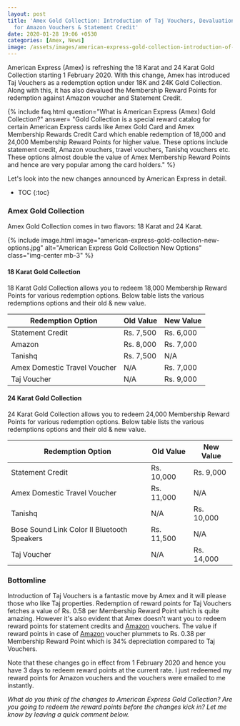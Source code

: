 ```yaml
---
layout: post
title: 'Amex Gold Collection: Introduction of Taj Vouchers, Devaluation
  for Amazon Vouchers & Statement Credit'
date: 2020-01-28 19:06 +0530
categories: [Amex, News]
image: /assets/images/american-express-gold-collection-introduction-of-taj-vouchers-devaluation-of-amazon-vouchers-statement-credit.jpg
---
```


American Express (Amex) is refreshing the 18 Karat and 24 Karat Gold Collection starting 1 February 2020. With this change, Amex has introduced Taj Vouchers as a redemption option under 18K and 24K Gold Collection. Along with this, it has also devalued the Membership Reward Points for redemption against Amazon voucher and Statement Credit.

{% include faq.html question="What is American Express (Amex) Gold Collection?" answer= "Gold Collection is a special reward catalog for certain American Express cards like Amex Gold Card and Amex Membership Rewards Credit Card which enable redemption of 18,000 and 24,000 Membership Reward Points for higher value. These options include statement credit, Amazon vouchers, travel vouchers, Tanishq vouchers etc. These options almost double the value of Amex Membership Reward Points and hence are very popular among the card holders." %}

Let's look into the new changes announced by American Express in detail.

<!-- prettier-ignore -->
* TOC
{:toc}

### Amex Gold Collection

Amex Gold Collection comes in two flavors: 18 Karat and 24 Karat.

{% include image.html image="american-express-gold-collection-new-options.jpg" alt="American Express Gold Collection New Options" class="img-center mb-3" %}

#### 18 Karat Gold Collection

18 Karat Gold Collection allows you to redeem 18,000 Membership Reward Points for various redemption options. Below table lists the various redemptions options and their old & new value.

<table class="table" style="display: block;overflow-x: auto">
   <thead class="thead-dark">
       <tr>
         <th scope="col"> Redemption Option</th>
           <th scope="col"> Old Value</th>
           <th scope="col"> New Value</th>
       </tr>
   </thead>
   <tbody>
       <tr>
         <td> Statement Credit </td>
         <td> Rs. 7,500 </td>
           <td> Rs. 6,000 </td>
       </tr>
       <tr>
         <td> Amazon </td>
         <td> Rs. 8,000 </td>
           <td> Rs. 7,000 </td>
       </tr>
       <tr>
         <td> Tanishq </td>
         <td> Rs. 7,500 </td>
           <td> N/A </td>
       </tr>
       <tr>
         <td> Amex Domestic Travel Voucher </td>
         <td> N/A </td>
           <td> Rs. 7,000 </td>
       </tr>
       <tr>
         <td> Taj Voucher </td>
         <td> N/A </td>
           <td> Rs. 9,000 </td>
       </tr>
   </tbody>
</table>
 
#### 24 Karat Gold Collection
 
24 Karat Gold Collection allows you to redeem 24,000 Membership Reward Points for various redemption options. Below table lists the various redemptions options and their old & new value.
 
<table class="table" style="display: block;overflow-x: auto">
   <thead class="thead-dark">
       <tr>
         <th scope="col"> Redemption Option</th>
           <th scope="col"> Old Value</th>
           <th scope="col"> New Value</th>
       </tr>
   </thead>
   <tbody>
       <tr>
         <td> Statement Credit </td>
         <td> Rs. 10,000 </td>
           <td> Rs. 9,000 </td>
       </tr>
       <tr>
         <td> Amex Domestic Travel Voucher </td>
         <td> Rs. 11,000 </td>
           <td> N/A </td>
       </tr>
       <tr>
         <td> Tanishq </td>
         <td> N/A </td>
           <td> Rs. 10,000 </td>
       </tr>
       <tr>
         <td> Bose Sound Link Color II Bluetooth Speakers </td>
         <td> Rs. 11,500 </td>
           <td> N/A </td>
       </tr>
       <tr>
         <td> Taj Voucher </td>
         <td> N/A </td>
           <td> Rs. 14,000 </td>
       </tr>
   </tbody>
</table>
 
### Bottomline
 
Introduction of Taj Vouchers is a fantastic move by Amex and it will please those who like Taj properties. Redemption of reward points for Taj Vouchers fetches a value of Rs. 0.58 per Membership Reward Point which is quite amazing. However it's also evident that Amex doesn't want you to redeem reward points for statement credits and [Amazon](https://l.cardinfo.in/amazon) vouchers. The value if reward points in case of [Amazon](https://l.cardinfo.in/amazon) voucher plummets to Rs. 0.38 per Membership Reward Point which is 34% depreciation compared to Taj Vouchers.
 
Note that these changes go in effect from 1 February 2020 and hence you have 3 days to redeem reward points at the current rate. I just redeemed my reward points for Amazon vouchers and the vouchers were emailed to me instantly.
 
_What do you think of the changes to American Express Gold Collection? Are you going to redeem the reward points before the changes kick in? Let me know by leaving a quick comment below._
